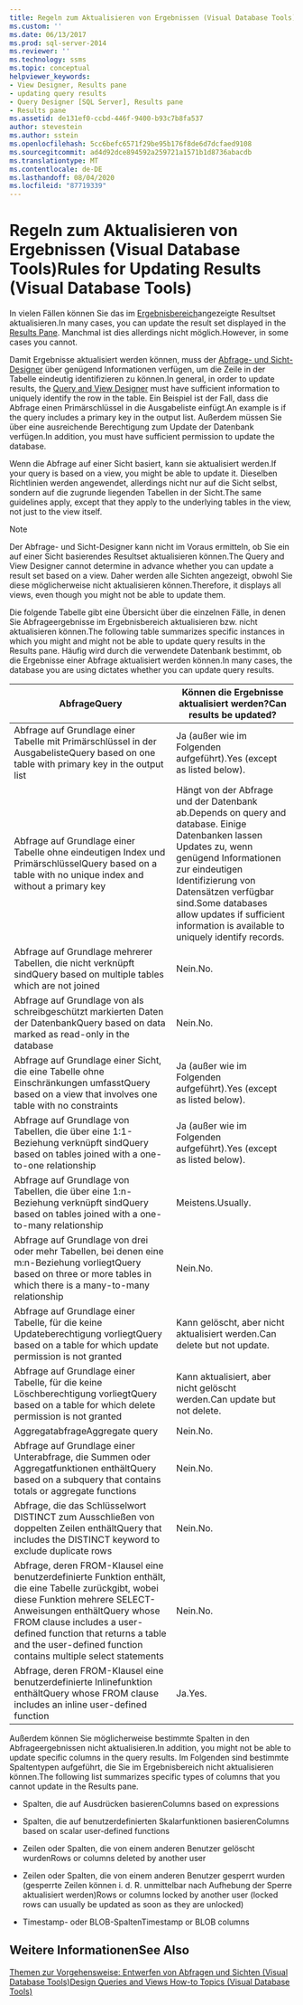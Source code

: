 ```yaml
---
title: Regeln zum Aktualisieren von Ergebnissen (Visual Database Tools) | Microsoft-Dokumentation
ms.custom: ''
ms.date: 06/13/2017
ms.prod: sql-server-2014
ms.reviewer: ''
ms.technology: ssms
ms.topic: conceptual
helpviewer_keywords:
- View Designer, Results pane
- updating query results
- Query Designer [SQL Server], Results pane
- Results pane
ms.assetid: de131ef0-ccbd-446f-9400-b93c7b8fa537
author: stevestein
ms.author: sstein
ms.openlocfilehash: 5cc6befc6571f29be95b176f8de6d7dcfaed9108
ms.sourcegitcommit: ad4d92dce894592a259721a1571b1d8736abacdb
ms.translationtype: MT
ms.contentlocale: de-DE
ms.lasthandoff: 08/04/2020
ms.locfileid: "87719339"
---
```

# <a name="rules-for-updating-results-visual-database-tools"></a><span data-ttu-id="86775-102">Regeln zum Aktualisieren von Ergebnissen (Visual Database Tools)</span><span class="sxs-lookup"><span data-stu-id="86775-102">Rules for Updating Results (Visual Database Tools)</span></span>
  <span data-ttu-id="86775-103">In vielen Fällen können Sie das im [Ergebnisbereich](visual-database-tools.md)angezeigte Resultset aktualisieren.</span><span class="sxs-lookup"><span data-stu-id="86775-103">In many cases, you can update the result set displayed in the [Results Pane](visual-database-tools.md).</span></span> <span data-ttu-id="86775-104">Manchmal ist dies allerdings nicht möglich.</span><span class="sxs-lookup"><span data-stu-id="86775-104">However, in some cases you cannot.</span></span>  
  
 <span data-ttu-id="86775-105">Damit Ergebnisse aktualisiert werden können, muss der [Abfrage- und Sicht-Designer](query-and-view-designer-tools-visual-database-tools.md) über genügend Informationen verfügen, um die Zeile in der Tabelle eindeutig identifizieren zu können.</span><span class="sxs-lookup"><span data-stu-id="86775-105">In general, in order to update results, the [Query and View Designer](query-and-view-designer-tools-visual-database-tools.md) must have sufficient information to uniquely identify the row in the table.</span></span> <span data-ttu-id="86775-106">Ein Beispiel ist der Fall, dass die Abfrage einen Primärschlüssel in die Ausgabeliste einfügt.</span><span class="sxs-lookup"><span data-stu-id="86775-106">An example is if the query includes a primary key in the output list.</span></span> <span data-ttu-id="86775-107">Außerdem müssen Sie über eine ausreichende Berechtigung zum Update der Datenbank verfügen.</span><span class="sxs-lookup"><span data-stu-id="86775-107">In addition, you must have sufficient permission to update the database.</span></span>  
  
 <span data-ttu-id="86775-108">Wenn die Abfrage auf einer Sicht basiert, kann sie aktualisiert werden.</span><span class="sxs-lookup"><span data-stu-id="86775-108">If your query is based on a view, you might be able to update it.</span></span> <span data-ttu-id="86775-109">Dieselben Richtlinien werden angewendet, allerdings nicht nur auf die Sicht selbst, sondern auf die zugrunde liegenden Tabellen in der Sicht.</span><span class="sxs-lookup"><span data-stu-id="86775-109">The same guidelines apply, except that they apply to the underlying tables in the view, not just to the view itself.</span></span>  
  
> [!NOTE]  
>  <span data-ttu-id="86775-110">Der Abfrage- und Sicht-Designer kann nicht im Voraus ermitteln, ob Sie ein auf einer Sicht basierendes Resultset aktualisieren können.</span><span class="sxs-lookup"><span data-stu-id="86775-110">The Query and View Designer cannot determine in advance whether you can update a result set based on a view.</span></span> <span data-ttu-id="86775-111">Daher werden alle Sichten angezeigt, obwohl Sie diese möglicherweise nicht aktualisieren können.</span><span class="sxs-lookup"><span data-stu-id="86775-111">Therefore, it displays all views, even though you might not be able to update them.</span></span>  
  
 <span data-ttu-id="86775-112">Die folgende Tabelle gibt eine Übersicht über die einzelnen Fälle, in denen Sie Abfrageergebnisse im Ergebnisbereich aktualisieren bzw. nicht aktualisieren können.</span><span class="sxs-lookup"><span data-stu-id="86775-112">The following table summarizes specific instances in which you might and might not be able to update query results in the Results pane.</span></span> <span data-ttu-id="86775-113">Häufig wird durch die verwendete Datenbank bestimmt, ob die Ergebnisse einer Abfrage aktualisiert werden können.</span><span class="sxs-lookup"><span data-stu-id="86775-113">In many cases, the database you are using dictates whether you can update query results.</span></span>  
  
|<span data-ttu-id="86775-114">Abfrage</span><span class="sxs-lookup"><span data-stu-id="86775-114">Query</span></span>|<span data-ttu-id="86775-115">Können die Ergebnisse aktualisiert werden?</span><span class="sxs-lookup"><span data-stu-id="86775-115">Can results be updated?</span></span>|  
|-----------|-----------------------------|  
|<span data-ttu-id="86775-116">Abfrage auf Grundlage einer Tabelle mit Primärschlüssel in der Ausgabeliste</span><span class="sxs-lookup"><span data-stu-id="86775-116">Query based on one table with primary key in the output list</span></span>|<span data-ttu-id="86775-117">Ja (außer wie im Folgenden aufgeführt).</span><span class="sxs-lookup"><span data-stu-id="86775-117">Yes (except as listed below).</span></span>|  
|<span data-ttu-id="86775-118">Abfrage auf Grundlage einer Tabelle ohne eindeutigen Index und Primärschlüssel</span><span class="sxs-lookup"><span data-stu-id="86775-118">Query based on a table with no unique index and without a primary key</span></span>|<span data-ttu-id="86775-119">Hängt von der Abfrage und der Datenbank ab.</span><span class="sxs-lookup"><span data-stu-id="86775-119">Depends on query and database.</span></span> <span data-ttu-id="86775-120">Einige Datenbanken lassen Updates zu, wenn genügend Informationen zur eindeutigen Identifizierung von Datensätzen verfügbar sind.</span><span class="sxs-lookup"><span data-stu-id="86775-120">Some databases allow updates if sufficient information is available to uniquely identify records.</span></span>|  
|<span data-ttu-id="86775-121">Abfrage auf Grundlage mehrerer Tabellen, die nicht verknüpft sind</span><span class="sxs-lookup"><span data-stu-id="86775-121">Query based on multiple tables which are not joined</span></span>|<span data-ttu-id="86775-122">Nein.</span><span class="sxs-lookup"><span data-stu-id="86775-122">No.</span></span>|  
|<span data-ttu-id="86775-123">Abfrage auf Grundlage von als schreibgeschützt markierten Daten der Datenbank</span><span class="sxs-lookup"><span data-stu-id="86775-123">Query based on data marked as read-only in the database</span></span>|<span data-ttu-id="86775-124">Nein.</span><span class="sxs-lookup"><span data-stu-id="86775-124">No.</span></span>|  
|<span data-ttu-id="86775-125">Abfrage auf Grundlage einer Sicht, die eine Tabelle ohne Einschränkungen umfasst</span><span class="sxs-lookup"><span data-stu-id="86775-125">Query based on a view that involves one table with no constraints</span></span>|<span data-ttu-id="86775-126">Ja (außer wie im Folgenden aufgeführt).</span><span class="sxs-lookup"><span data-stu-id="86775-126">Yes (except as listed below).</span></span>|  
|<span data-ttu-id="86775-127">Abfrage auf Grundlage von Tabellen, die über eine 1:1-Beziehung verknüpft sind</span><span class="sxs-lookup"><span data-stu-id="86775-127">Query based on tables joined with a one-to-one relationship</span></span>|<span data-ttu-id="86775-128">Ja (außer wie im Folgenden aufgeführt).</span><span class="sxs-lookup"><span data-stu-id="86775-128">Yes (except as listed below).</span></span>|  
|<span data-ttu-id="86775-129">Abfrage auf Grundlage von Tabellen, die über eine 1:n-Beziehung verknüpft sind</span><span class="sxs-lookup"><span data-stu-id="86775-129">Query based on tables joined with a one-to-many relationship</span></span>|<span data-ttu-id="86775-130">Meistens.</span><span class="sxs-lookup"><span data-stu-id="86775-130">Usually.</span></span>|  
|<span data-ttu-id="86775-131">Abfrage auf Grundlage von drei oder mehr Tabellen, bei denen eine m:n-Beziehung vorliegt</span><span class="sxs-lookup"><span data-stu-id="86775-131">Query based on three or more tables in which there is a many-to-many relationship</span></span>|<span data-ttu-id="86775-132">Nein.</span><span class="sxs-lookup"><span data-stu-id="86775-132">No.</span></span>|  
|<span data-ttu-id="86775-133">Abfrage auf Grundlage einer Tabelle, für die keine Updateberechtigung vorliegt</span><span class="sxs-lookup"><span data-stu-id="86775-133">Query based on a table for which update permission is not granted</span></span>|<span data-ttu-id="86775-134">Kann gelöscht, aber nicht aktualisiert werden.</span><span class="sxs-lookup"><span data-stu-id="86775-134">Can delete but not update.</span></span>|  
|<span data-ttu-id="86775-135">Abfrage auf Grundlage einer Tabelle, für die keine Löschberechtigung vorliegt</span><span class="sxs-lookup"><span data-stu-id="86775-135">Query based on a table for which delete permission is not granted</span></span>|<span data-ttu-id="86775-136">Kann aktualisiert, aber nicht gelöscht werden.</span><span class="sxs-lookup"><span data-stu-id="86775-136">Can update but not delete.</span></span>|  
|<span data-ttu-id="86775-137">Aggregatabfrage</span><span class="sxs-lookup"><span data-stu-id="86775-137">Aggregate query</span></span>|<span data-ttu-id="86775-138">Nein.</span><span class="sxs-lookup"><span data-stu-id="86775-138">No.</span></span>|  
|<span data-ttu-id="86775-139">Abfrage auf Grundlage einer Unterabfrage, die Summen oder Aggregatfunktionen enthält</span><span class="sxs-lookup"><span data-stu-id="86775-139">Query based on a subquery that contains totals or aggregate functions</span></span>|<span data-ttu-id="86775-140">Nein.</span><span class="sxs-lookup"><span data-stu-id="86775-140">No.</span></span>|  
|<span data-ttu-id="86775-141">Abfrage, die das Schlüsselwort DISTINCT zum Ausschließen von doppelten Zeilen enthält</span><span class="sxs-lookup"><span data-stu-id="86775-141">Query that includes the DISTINCT keyword to exclude duplicate rows</span></span>|<span data-ttu-id="86775-142">Nein.</span><span class="sxs-lookup"><span data-stu-id="86775-142">No.</span></span>|  
|<span data-ttu-id="86775-143">Abfrage, deren FROM-Klausel eine benutzerdefinierte Funktion enthält, die eine Tabelle zurückgibt, wobei diese Funktion mehrere SELECT-Anweisungen enthält</span><span class="sxs-lookup"><span data-stu-id="86775-143">Query whose FROM clause includes a user-defined function that returns a table and the user-defined function contains multiple select statements</span></span>|<span data-ttu-id="86775-144">Nein.</span><span class="sxs-lookup"><span data-stu-id="86775-144">No.</span></span>|  
|<span data-ttu-id="86775-145">Abfrage, deren FROM-Klausel eine benutzerdefinierte Inlinefunktion enthält</span><span class="sxs-lookup"><span data-stu-id="86775-145">Query whose FROM clause includes an inline user-defined function</span></span>|<span data-ttu-id="86775-146">Ja.</span><span class="sxs-lookup"><span data-stu-id="86775-146">Yes.</span></span>|  
  
 <span data-ttu-id="86775-147">Außerdem können Sie möglicherweise bestimmte Spalten in den Abfrageergebnissen nicht aktualisieren.</span><span class="sxs-lookup"><span data-stu-id="86775-147">In addition, you might not be able to update specific columns in the query results.</span></span> <span data-ttu-id="86775-148">Im Folgenden sind bestimmte Spaltentypen aufgeführt, die Sie im Ergebnisbereich nicht aktualisieren können.</span><span class="sxs-lookup"><span data-stu-id="86775-148">The following list summarizes specific types of columns that you cannot update in the Results pane.</span></span>  
  
-   <span data-ttu-id="86775-149">Spalten, die auf Ausdrücken basieren</span><span class="sxs-lookup"><span data-stu-id="86775-149">Columns based on expressions</span></span>  
  
-   <span data-ttu-id="86775-150">Spalten, die auf benutzerdefinierten Skalarfunktionen basieren</span><span class="sxs-lookup"><span data-stu-id="86775-150">Columns based on scalar user-defined functions</span></span>  
  
-   <span data-ttu-id="86775-151">Zeilen oder Spalten, die von einem anderen Benutzer gelöscht wurden</span><span class="sxs-lookup"><span data-stu-id="86775-151">Rows or columns deleted by another user</span></span>  
  
-   <span data-ttu-id="86775-152">Zeilen oder Spalten, die von einem anderen Benutzer gesperrt wurden (gesperrte Zeilen können i. d. R. unmittelbar nach Aufhebung der Sperre aktualisiert werden)</span><span class="sxs-lookup"><span data-stu-id="86775-152">Rows or columns locked by another user (locked rows can usually be updated as soon as they are unlocked)</span></span>  
  
-   <span data-ttu-id="86775-153">Timestamp- oder BLOB-Spalten</span><span class="sxs-lookup"><span data-stu-id="86775-153">Timestamp or BLOB columns</span></span>  
  
## <a name="see-also"></a><span data-ttu-id="86775-154">Weitere Informationen</span><span class="sxs-lookup"><span data-stu-id="86775-154">See Also</span></span>  
 [<span data-ttu-id="86775-155">Themen zur Vorgehensweise: Entwerfen von Abfragen und Sichten &#40;Visual Database Tools&#41;</span><span class="sxs-lookup"><span data-stu-id="86775-155">Design Queries and Views How-to Topics &#40;Visual Database Tools&#41;</span></span>](design-queries-and-views-how-to-topics-visual-database-tools.md)  
  
  
